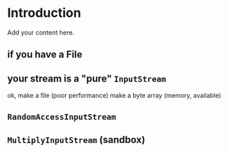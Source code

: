 # Introduction #

Add your content here.


## if you have a File ##


## your stream is a "pure" `InputStream` ##


ok, make a file (poor performance)
make a byte array (memory, available)

## `RandomAccessInputStream` ##

## `MultiplyInputStream` (sandbox) ##